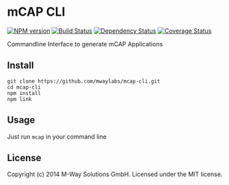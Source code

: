 # mCAP CLI
[![NPM version][npm-image]][npm-url] [![Build Status][travis-image]][travis-url] [![Dependency Status][daviddm-url]][daviddm-image] [![Coverage Status][coveralls-image]][coveralls-url]

Commandline Interface to generate mCAP Applications



## Install

```
git clone https://github.com/mwaylabs/mcap-cli.git
cd mcap-cli
npm install
npm link
```



## Usage

Just run `mcap` in your command line



## License

Copyright (c) 2014 M-Way Solutions GmbH. Licensed under the MIT license.



[npm-url]: https://npmjs.org/package/mcap-cli
[npm-image]: https://badge.fury.io/js/mcap-cli.svg
[travis-url]: https://travis-ci.org/mwaylabs/mcap-cli
[travis-image]: https://travis-ci.org/mwaylabs/mcap-cli.svg?branch=master
[daviddm-url]: https://david-dm.org/mwaylabs/mcap-cli.svg?theme=shields.io
[daviddm-image]: https://david-dm.org/mwaylabs/mcap-cli
[coveralls-url]: https://coveralls.io/r/mwaylabs/mcap-cli
[coveralls-image]: https://coveralls.io/repos/mwaylabs/mcap-cli/badge.png
